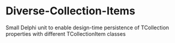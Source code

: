 # Diverse-Collection-Items
Small Delphi unit to enable design-time persistence of TCollection properties with different TCollectionItem classes
